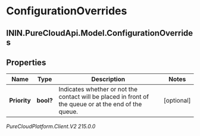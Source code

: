 # ConfigurationOverrides

## ININ.PureCloudApi.Model.ConfigurationOverrides

## Properties

|Name | Type | Description | Notes|
|------------ | ------------- | ------------- | -------------|
| **Priority** | **bool?** | Indicates whether or not the contact will be placed in front of the queue or at the end of the queue. | [optional] |



_PureCloudPlatform.Client.V2 215.0.0_
